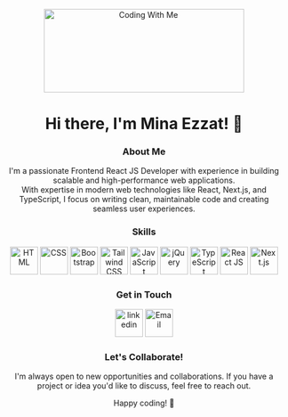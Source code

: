 <!-- Header -->
<p align="center">
   <img src="https://media.giphy.com/media/qgQUggAC3Pfv687qPC/giphy.gif" width="360" height="150" alt="Coding With Me">
</p>
</p>
<h1 align="center">Hi there, I'm Mina Ezzat! 👋</h1>

<!-- About Me -->
<h3 align="center">About Me</h3>
<p align="center">I'm a passionate Frontend React JS Developer with experience in building scalable and high-performance web applications. 
  <br /> 
  With expertise in modern web technologies like React, Next.js, and TypeScript, I focus on writing clean, maintainable code and creating seamless user experiences.
</p>

<!-- Skills -->
<h3 align="center">Skills</h3>
<div align="center">
  <img src="https://cdn.pixabay.com/photo/2017/08/05/11/16/logo-2582748_1280.png" alt="HTML" width="50" height="50">
  <img src="https://cdn.pixabay.com/photo/2017/08/05/11/16/logo-2582747_1280.png" alt="CSS" width="50" height="50">
  <img src="https://banner2.cleanpng.com/20180328/utq/kisspng-bootstrap-logo-computer-software-web-application-p-b-5abb6c2a90f851.2203635715222323625938.jpg" alt="Bootstrap" width="50" height="50">
  <img src="https://upload.wikimedia.org/wikipedia/commons/thumb/d/d5/Tailwind_CSS_Logo.svg/320px-Tailwind_CSS_Logo.svg.png" alt="Tailwind CSS" width="50" height="50">
  <img src="https://dev.welaika.com/images/javascript-1a855dbd.svg" alt="JavaScript" width="50" height="50">
  <img src="https://icon-library.com/images/jquery-icon/jquery-icon-8.jpg" alt="jQuery" width="50" height="50">
  <img src="https://cdn.worldvectorlogo.com/logos/typescript-2.svg" alt="TypeScript" width="50" height="50">
  <img src="https://obsessivecoder.gallerycdn.vsassets.io/extensions/obsessivecoder/react-component-explorer/0.0.4/1596324109574/Microsoft.VisualStudio.Services.Icons.Default" alt="React JS" width="50" height="50">
  <img src="https://cdn.worldvectorlogo.com/logos/next-js.svg" alt="Next.js" width="50" height="50">
</div>

<!-- Get in Touch -->
<h3 align="center">Get in Touch</h3>
<div align="center">
  <a href="https://www.linkedin.com/in/mina-ezzat-16a541218" style="text-decoration:none; ">
    <img src="https://static-00.iconduck.com/assets.00/linkedin-icon-1024x1024-net2o24e.png" alt="linkedin" width="50" height="50">
  </a>
  <a href="mailto:minaezzat98@gmail.com" style="text-decoration:none; ">
    <img src="https://upload.wikimedia.org/wikipedia/commons/7/7e/Gmail_icon_%282020%29.svg" alt="Email" width="50" height="50">
  </a>
</div>

<!-- Let's Collaborate -->
<h3 align="center">Let's Collaborate!</h3>
<p align="center">I'm always open to new opportunities and collaborations. If you have a project or idea you'd like to discuss, feel free to reach out.</p>

<p align="center">Happy coding! 🚀</p>

